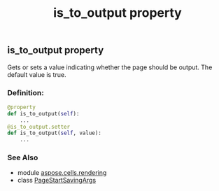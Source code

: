 ﻿---
title: is_to_output property
second_title: Aspose.Cells for Python via .NET API References
description: 
type: docs
weight: 30
url: /aspose.cells.rendering/pagestartsavingargs/is_to_output/
is_root: false
---

## is_to_output property


Gets or sets a value indicating whether the page should be output. 
The default value is true.
### Definition:
```python
@property
def is_to_output(self):
    ...
@is_to_output.setter
def is_to_output(self, value):
    ...
```

### See Also
* module [aspose.cells.rendering](../../)
* class [PageStartSavingArgs](/cells/python-net/aspose.cells.rendering/pagestartsavingargs)
